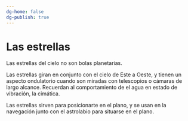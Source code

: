 ```yaml
---
dg-home: false
dg-publish: true
---
```


# Las estrellas

Las estrellas del cielo no son bolas planetarias.

Las estrellas giran en conjunto con el cielo de Este a Oeste,  y tienen un aspecto ondulatorio cuando son miradas con telescopios o cámaras de largo alcance. Recuerdan al comportamiento de el agua en estado de vibración, la cimática.

Las estrellas sirven para posicionarte en el plano, y se usan en la navegación junto con el astrolabio para situarse en el plano.


